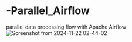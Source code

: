 # -Parallel_Airflow
parallel data processing flow with Apache Airflow
![Screenshot from 2024-11-22 02-44-02](https://github.com/user-attachments/assets/77fe7b16-5a10-4e1f-a1f0-44ae81f01c01)
